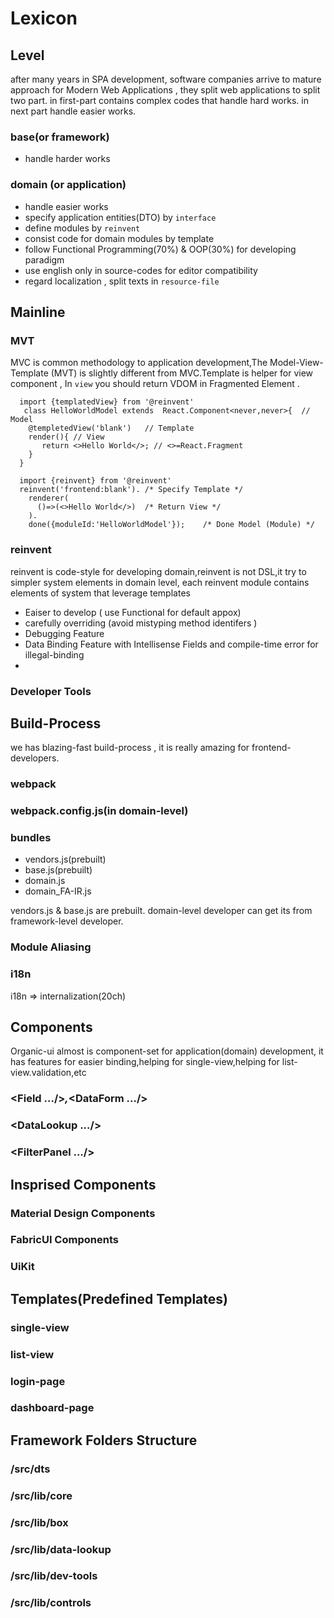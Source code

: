 
# Lexicon
## **Level**
after many years in SPA development, software companies arrive to mature approach  for Modern Web Applications , they split web applications to split two part. in first-part contains complex codes that handle hard works. in next part handle easier works.

### **base(or framework)**
- handle harder works

### **domain (or application)**
- handle easier works
- specify application entities(DTO) by `interface`
- define modules by `reinvent` 
- consist code for domain modules by template
- follow Functional Programming(70%) & OOP(30%) for developing paradigm
- use english only in source-codes for editor compatibility  
- regard localization , split texts in `resource-file`



## **Mainline**

### **MVT**

MVC is common methodology to application development,The Model-View-Template (MVT) is slightly different from MVC.Template is helper for view component , In `view` you should return VDOM in Fragmented Element .

```tsx
  import {templatedView} from '@reinvent'
   class HelloWorldModel extends  React.Component<never,never>{  // Model
    @templetedView('blank')   // Template 
    render(){ // View 
       return <>Hello World</>; // <>=React.Fragment
    }   
  }
```
```tsx
  import {reinvent} from '@reinvent'
  reinvent('frontend:blank'). /* Specify Template */
    renderer(
      ()=>(<>Hello World</>)  /* Return View */
    ).
    done({moduleId:'HelloWorldModel'});    /* Done Model (Module) */
```
### **reinvent**

reinvent is code-style for developing domain,reinvent is not DSL,it try to simpler system elements in domain level, each reinvent module contains elements of system that leverage templates 
- Eaiser to develop ( use Functional for default appox)
- carefully overriding (avoid mistyping method identifers ) 
- Debugging Feature 
- Data Binding Feature with Intellisense Fields  and compile-time error for illegal-binding
- 

### **Developer Tools**
## Build-Process
we has blazing-fast build-process , it is really amazing for frontend-developers.  
### **webpack**

### **webpack.config.js(in domain-level)**

### **bundles**
- vendors.js(prebuilt)
- base.js(prebuilt)
- domain.js
- domain_FA-IR.js

vendors.js & base.js are prebuilt. domain-level developer can get its from framework-level developer.

### **Module Aliasing**

### **i18n**
i18n => internalization(20ch) 
## **Components**
Organic-ui almost is component-set for application(domain) development, it has features for easier binding,helping for single-view,helping for list-view.validation,etc
### **<Field  .../>*,*<DataForm .../>**
### **<DataLookup .../>**  
### **<FilterPanel .../>**  

## Insprised Components
### **Material Design Components**

### **FabricUI Components**


### UiKit
## **Templates(Predefined Templates)**
### **single-view**
### **list-view**
### **login-page**
### **dashboard-page**
##  Framework Folders Structure
### **/src/dts**
### **/src/lib/core**
### **/src/lib/box**
### **/src/lib/data-lookup**
### **/src/lib/dev-tools**
### **/src/lib/controls**


